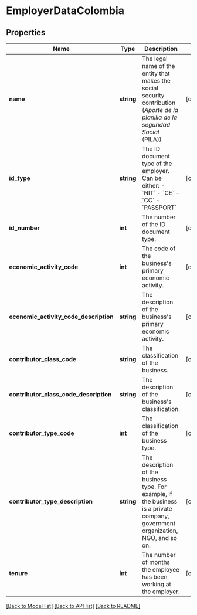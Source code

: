 # EmployerDataColombia

## Properties
Name | Type | Description | Notes
------------ | ------------- | ------------- | -------------
**name** | **string** | The legal name of the entity that makes the social security contribution (*Aporte de la planilla de la seguridad Social* (PILA)) | [optional] 
**id_type** | **string** | The ID document type of the employer. Can be either:      - &#x60;NIT&#x60;   - &#x60;CE&#x60;   - &#x60;CC&#x60;   - &#x60;PASSPORT&#x60; | [optional] 
**id_number** | **int** | The number of the ID document type. | [optional] 
**economic_activity_code** | **int** | The code of the business&#x27;s primary economic activity. | [optional] 
**economic_activity_code_description** | **string** | The description of the business&#x27;s primary economic activity. | [optional] 
**contributor_class_code** | **string** | The classification of the business. | [optional] 
**contributor_class_code_description** | **string** | The description of the business&#x27;s classification. | [optional] 
**contributor_type_code** | **int** | The classification of the business type. | [optional] 
**contributor_type_description** | **string** | The description of the business type. For example, if the business is a private company, government organization, NGO, and so on. | [optional] 
**tenure** | **int** | The number of months the employee has been working at the employer. | [optional] 

[[Back to Model list]](../../README.md#documentation-for-models) [[Back to API list]](../../README.md#documentation-for-api-endpoints) [[Back to README]](../../README.md)

